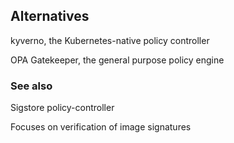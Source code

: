 ## Alternatives

kyverno, the Kubernetes-native policy controller [](https://kyverno.io/)

OPA Gatekeeper, the general purpose policy engine [](https://open-policy-agent.github.io/gatekeeper/website/docs/)

### See also

Sigstore policy-controller [](https://github.com/sigstore/policy-controller)

Focuses on verification of image signatures